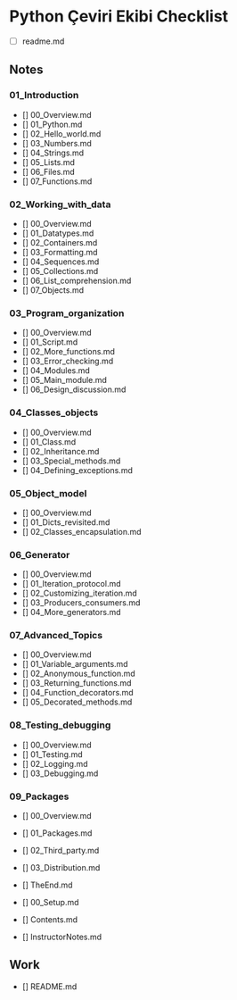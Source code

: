 # Python Çeviri Ekibi Checklist

- [ ] readme.md

## Notes

### 01_Introduction
- [] 00_Overview.md
- [] 01_Python.md
- [] 02_Hello_world.md
- [] 03_Numbers.md
- [] 04_Strings.md
- [] 05_Lists.md
- [] 06_Files.md
- [] 07_Functions.md

### 02_Working_with_data
- [] 00_Overview.md
- [] 01_Datatypes.md
- [] 02_Containers.md
- [] 03_Formatting.md
- [] 04_Sequences.md
- [] 05_Collections.md
- [] 06_List_comprehension.md
- [] 07_Objects.md

### 03_Program_organization
- [] 00_Overview.md
- [] 01_Script.md
- [] 02_More_functions.md
- [] 03_Error_checking.md
- [] 04_Modules.md
- [] 05_Main_module.md
- [] 06_Design_discussion.md

### 04_Classes_objects
- [] 00_Overview.md
- [] 01_Class.md
- [] 02_Inheritance.md
- [] 03_Special_methods.md
- [] 04_Defining_exceptions.md

### 05_Object_model
- [] 00_Overview.md
- [] 01_Dicts_revisited.md
- [] 02_Classes_encapsulation.md

### 06_Generator

- [] 00_Overview.md
- [] 01_Iteration_protocol.md
- [] 02_Customizing_iteration.md
- [] 03_Producers_consumers.md
- [] 04_More_generators.md

### 07_Advanced_Topics

- [] 00_Overview.md
- [] 01_Variable_arguments.md
- [] 02_Anonymous_function.md
- [] 03_Returning_functions.md
- [] 04_Function_decorators.md
- [] 05_Decorated_methods.md

### 08_Testing_debugging

- [] 00_Overview.md
- [] 01_Testing.md
- [] 02_Logging.md
- [] 03_Debugging.md

### 09_Packages
- [] 00_Overview.md
- [] 01_Packages.md
- [] 02_Third_party.md
- [] 03_Distribution.md
- [] TheEnd.md

- [] 00_Setup.md
- [] Contents.md
- [] InstructorNotes.md

## Work 
- [] README.md